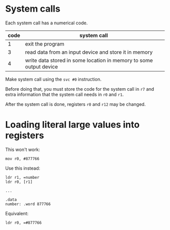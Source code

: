 # System calls
Each system call has a numerical code.

code | system call |
---- | ----------- |
1 | exit the program
3 | read data from an input device and store it in memory
4 | write data stored in some location in memory to some output device

Make system call using the `svc #0` instruction.

Before doing that, you must store the code for the system call in `r7` and extra information that the system call needs in `r0` and `r1`.

After the system call is done, registers `r0` and `r12` may be changed.

# Loading literal large values into registers
This won't work:
```assembly
mov r0, #877766
```
Use this instead:
```assembly
ldr r1, =number
ldr r0, [r1]

...

.data
number: .word 877766
```
Equivalent:
```assembly
ldr r0, =#877766
```